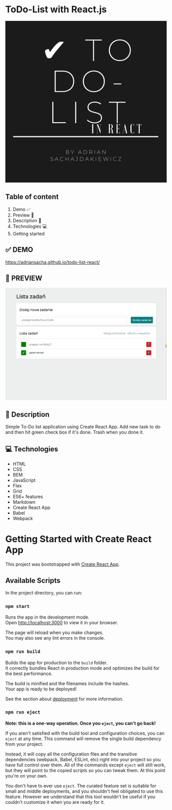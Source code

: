 # ToDo-List with React.js

![To-Do List with REACT](toDoListReact.png)

## Table of content
1. Demo ✅
1. Preview 👀
1. Description 📒
1. Technologies 💻
1. Getting started

## ✅ DEMO
https://adriansacha.github.io/todo-list-react/

## 👀 PREVIEW
![ToDo-List React Demo](public/toDoListReact.gif)

## 📒 Description
Simple To-Do list application using Create React App. 
Add new task to do and then hit green check box if it's done. 
Trash when you done it.

## 💻 Technologies
* HTML
* CSS
* BEM
* JavaScript
* Flex
* Grid 
* ES6+ features
* Markdown
* Create React App
* Babel
* Webpack


# Getting Started with Create React App
This project was bootstrapped with [Create React App](https://github.com/facebook/create-react-app).

## Available Scripts
In the project directory, you can run:

### `npm start`
Runs the app in the development mode.\
Open [http://localhost:3000](http://localhost:3000) to view it in your browser.

The page will reload when you make changes.\
You may also see any lint errors in the console.

### `npm run build`
Builds the app for production to the `build` folder.\
It correctly bundles React in production mode and optimizes the build for the best performance.

The build is minified and the filenames include the hashes.\
Your app is ready to be deployed!

See the section about [deployment](https://facebook.github.io/create-react-app/docs/deployment) for more information.

### `npm run eject`
**Note: this is a one-way operation. Once you `eject`, you can't go back!**

If you aren't satisfied with the build tool and configuration choices, you can `eject` at any time. This command will remove the single build dependency from your project.

Instead, it will copy all the configuration files and the transitive dependencies (webpack, Babel, ESLint, etc) right into your project so you have full control over them. All of the commands except `eject` will still work, but they will point to the copied scripts so you can tweak them. At this point you're on your own.

You don't have to ever use `eject`. The curated feature set is suitable for small and middle deployments, and you shouldn't feel obligated to use this feature. However we understand that this tool wouldn't be useful if you couldn't customize it when you are ready for it.